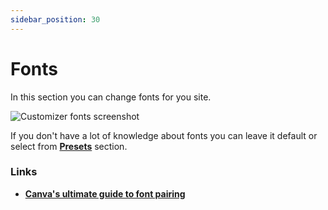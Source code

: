 ```yaml
---
sidebar_position: 30
---
```


# Fonts

In this section you can change fonts for you site.

![Customizer fonts screenshot](/img/customizer/fonts.png)

If you don't have a lot of knowledge about fonts you can leave it default or select from **[Presets](/docs/customization/presets)** section.

### Links

- **[Canva's ultimate guide to font pairing](https://www.canva.com/learn/the-ultimate-guide-to-font-pairing/)**
